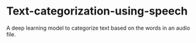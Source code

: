 # Text-categorization-using-speech
A deep learning model to categorize text based on the words in an audio file.
